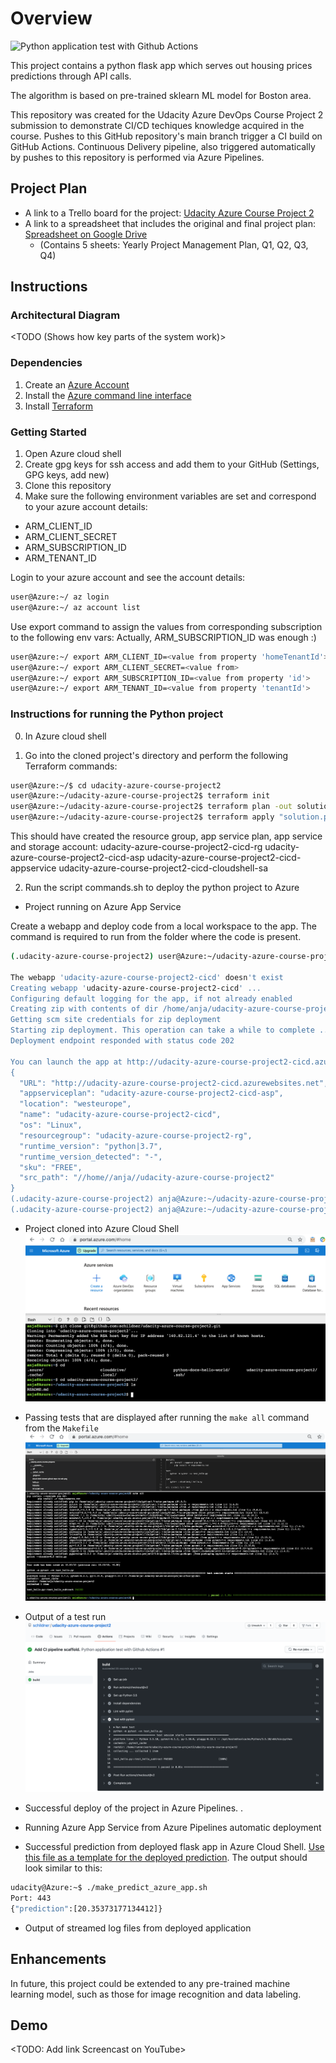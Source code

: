 # Overview
![Python application test with Github Actions](https://github.com/schildner/udacity-azure-course-project2/workflows/Python%20application%20test%20with%20Github%20Actions/badge.svg)

This project contains a python flask app which serves out housing prices predictions through API calls.

The algorithm is based on pre-trained sklearn ML model for Boston area. 

This repository was created for the Udacity Azure DevOps Course Project 2 submission to demonstrate CI/CD techiques knowledge acquired in the course. Pushes to this GitHub repository's main branch trigger a CI build on GitHub Actions. Continuous Delivery pipeline, also triggered automatically by pushes to this repository is performed via Azure Pipelines.

## Project Plan

* A link to a Trello board for the project: [Udacity Azure Course Project 2](https://trello.com/b/2bKbpU9v/udacity-azure-course-project-2)
* A link to a spreadsheet that includes the original and final project plan: [Spreadsheet on Google Drive](https://docs.google.com/spreadsheets/d/1VvhKAVZM7I1qVYufkkjYf5vR3nBcCQtji21aupZyXik/edit?usp=sharing)
  * (Contains 5 sheets: Yearly Project Management Plan, Q1, Q2, Q3, Q4)

## Instructions
  
### Architectural Diagram 

<TODO (Shows how key parts of the system work)>

### Dependencies

1. Create an [Azure Account](https://portal.azure.com) 
2. Install the [Azure command line interface](https://docs.microsoft.com/en-us/cli/azure/install-azure-cli?view=azure-cli-latest)
3. Install [Terraform](https://www.terraform.io/downloads.html)

### Getting Started

1. Open Azure cloud shell
2. Create gpg keys for ssh access and add them to your GitHub (Settings, GPG keys, add new)
3. Clone this repository
4. Make sure the following environment variables are set and correspond to your azure account details:

* ARM_CLIENT_ID
* ARM_CLIENT_SECRET
* ARM_SUBSCRIPTION_ID 
* ARM_TENANT_ID

Login to your azure account and see the account details:

```bash
user@Azure:~/ az login
user@Azure:~/ az account list
```

Use export command to assign the values from corresponding subscription to the following env vars:
Actually, ARM_SUBSCRIPTION_ID was enough :)

```bash
user@Azure:~/ export ARM_CLIENT_ID=<value from property 'homeTenantId'>
user@Azure:~/ export ARM_CLIENT_SECRET=<value from>
user@Azure:~/ export ARM_SUBSCRIPTION_ID=<value from property 'id'>
user@Azure:~/ export ARM_TENANT_ID=<value from property 'tenantId'>
```

### Instructions for running the Python project

0. In Azure cloud shell

1. Go into the cloned project's directory and perform the following Terraform commands:

```bash
user@Azure:~/$ cd udacity-azure-course-project2
user@Azure:~/udacity-azure-course-project2$ terraform init
user@Azure:~/udacity-azure-course-project2$ terraform plan -out solution.plan
user@Azure:~/udacity-azure-course-project2$ terraform apply "solution.plan"
```

This should have created the resource group, app service plan, app service and storage account:
udacity-azure-course-project2-cicd-rg
udacity-azure-course-project2-cicd-asp
udacity-azure-course-project2-cicd-appservice
udacity-azure-course-project2-cicd-cloudshell-sa

2. Run the script commands.sh to deploy the python project to Azure

* Project running on Azure App Service

Create a webapp and deploy code from a local workspace to the app. The command is required to run from the folder where the code is present. 
```bash
(.udacity-azure-course-project2) user@Azure:~/udacity-azure-course-project2$ ./commands.sh

The webapp 'udacity-azure-course-project2-cicd' doesn't exist
Creating webapp 'udacity-azure-course-project2-cicd' ...
Configuring default logging for the app, if not already enabled
Creating zip with contents of dir /home/anja/udacity-azure-course-project2 ...
Getting scm site credentials for zip deployment
Starting zip deployment. This operation can take a while to complete ...
Deployment endpoint responded with status code 202

You can launch the app at http://udacity-azure-course-project2-cicd.azurewebsites.net
{
  "URL": "http://udacity-azure-course-project2-cicd.azurewebsites.net",
  "appserviceplan": "udacity-azure-course-project2-cicd-asp",
  "location": "westeurope",
  "name": "udacity-azure-course-project2-cicd",
  "os": "Linux",
  "resourcegroup": "udacity-azure-course-project2-rg",
  "runtime_version": "python|3.7",
  "runtime_version_detected": "-",
  "sku": "FREE",
  "src_path": "//home//anja//udacity-azure-course-project2"
}
(.udacity-azure-course-project2) anja@Azure:~/udacity-azure-course-project2$
(.udacity-azure-course-project2) anja@Azure:~/udacity-azure-course-project2$
```

* Project cloned into Azure Cloud Shell
![Screenshot project cloned into Azure Cloud Shelld](https://github.com/schildner/udacity-azure-course-project2/blob/main/screenshots/cloud-shell-cloned-github-repo-via-ssh.png?raw=true)

* Passing tests that are displayed after running the `make all` command from the `Makefile`
![Screenshot output of a test run](https://github.com/schildner/udacity-azure-course-project2/blob/main/screenshots/cloud-shell-make-all.png?raw=true)

* Output of a test run
![Screenshot output of a test run](https://github.com/schildner/udacity-azure-course-project2/blob/main/screenshots/build1-pass.png?raw=true)


* Successful deploy of the project in Azure Pipelines.  <TODO>.

* Running Azure App Service from Azure Pipelines automatic deployment <TODO>

* Successful prediction from deployed flask app in Azure Cloud Shell.  [Use this file as a template for the deployed prediction](https://github.com/udacity/nd082-Azure-Cloud-DevOps-Starter-Code/blob/master/C2-AgileDevelopmentwithAzure/project/starter_files/flask-sklearn/make_predict_azure_app.sh).
The output should look similar to this:

```bash
udacity@Azure:~$ ./make_predict_azure_app.sh
Port: 443
{"prediction":[20.35373177134412]}
```

* Output of streamed log files from deployed application

> 

## Enhancements

In future, this project could be extended to any pre-trained machine learning model, such as those for image recognition and data labeling.

## Demo 

<TODO: Add link Screencast on YouTube>


